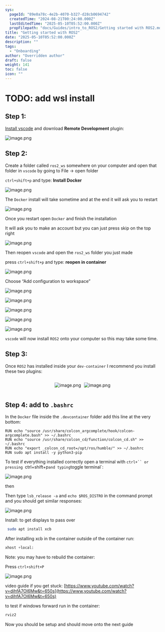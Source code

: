 ```yaml
---
sys:
  pageId: "89e0a78c-4e2b-4070-b327-d28cb0694742"
  createdTime: "2024-08-21T00:24:00.000Z"
  lastEditedTime: "2025-05-10T05:52:00.000Z"
  propFilepath: "docs/Guides/intro_to_ROS2/Getting started with ROS2.md"
title: "Getting started with ROS2"
date: "2025-05-10T05:52:00.000Z"
description: ""
tags:
  - "Onboarding"
author: "Overridden author"
draft: false
weight: 141
toc: false
icon: ""
---
```


# TODO: add wsl install

## Step 1:

[Install vscode](https://code.visualstudio.com/download) and download **Remote Development** plugin:

![image.png](https://prod-files-secure.s3.us-west-2.amazonaws.com/d518164a-d88e-44d1-a4ee-3adb3bd8bce0/efb52993-1881-4a40-b95e-6f020334f022/image.png?X-Amz-Algorithm=AWS4-HMAC-SHA256&X-Amz-Content-Sha256=UNSIGNED-PAYLOAD&X-Amz-Credential=ASIAZI2LB466S7CB55A3%2F20250601%2Fus-west-2%2Fs3%2Faws4_request&X-Amz-Date=20250601T070821Z&X-Amz-Expires=3600&X-Amz-Security-Token=IQoJb3JpZ2luX2VjEAUaCXVzLXdlc3QtMiJIMEYCIQDIKjUvCZXcskk3JFDATzhzWMJp5l%2FAwiMwB%2FLDlE2sAQIhAOI3rhlT%2FONNfA%2Fv7yxeiuJizLnlzS1J4JSGVD4lzZqBKogECM7%2F%2F%2F%2F%2F%2F%2F%2F%2F%2FwEQABoMNjM3NDIzMTgzODA1IgxcHL7AXJMt4jy1uNYq3APj8gF0sfEhpdViM9BaRja5lcciJEWpwXJO0DAx3sWfW9xWQtgtoh1Im4%2FETRrgrWG3euuTRBONzgyRfMygRuH8PN9yQKkZy8%2BbloHepYbGTnlNca2ll9Ccc6xmJdGXZKjxdnAMeb%2FPEfDTRuhaSrIKsffu1hTuscRW7V5qNZV1mtIhOhjg7cyBeRHrKO54n2GSTEJmHDc1Wwu6WEwWVpuqCzRoCMGPdRLGTW6EmGKTVVY7znjOClWCkYF%2BFmm8jpg%2B4RSHjdrQjK4DIEbbAKVgZGAhOwhyo1BAH9XvcHyIZ2sk6AO52%2FtRfTKHuFoQULKItoBdOrgXLy%2FYMul%2BAvrPAjH%2F7wCDXGgU2iNdum%2Bry31WXohX2EKx6FF3SNZYfhCiqWLQFS3euMem8c8UChyH8r1c64dNSjFoNBr4PyRRRryMnmH0J1eMaHQdI%2Fw5cECaAZcmNiEp9P7FKPitY9wFFLSJvTxCe2EBAo4bHBfH5jdcCz5xwivQYWmN%2FxksiEEzR3n3AnLbiW9vEhREo13F3iFumuDqAkcANc%2FJmhMA%2BaRIqatCTv589Ol85TRcPjpN9WTzD%2BPWAsCitNoWi%2FvqpJnBVreJlRoM%2Fv%2B99RXkMsUV9zL788ZSOKwBYDCxwu%2FBBjqkAd9%2B6RUBx8Qp1JfAk0N2KyxqJDf0zpBOPAmoHDTP9svHlOwpA3kbcMUGiEhWJxTA%2FpJKuUt7B8T8ehiaEio670GvxqVh0b%2BkcBtBtpwev03eLYRhTlVAY3u667s9J%2BGZelDobBqWh9Y7LcAoz3pKw%2BR1kgM55CSiD%2BAVh%2FBL%2BQkfC5JoN2VNxW7HK2rCWgg6Y1A1jFJ%2BF2A1YkXmNSulq4B86Ajk&X-Amz-Signature=29b9d810a5915ff161fb20d7d89863de981bc61d044572c90b07ebb1e20605c6&X-Amz-SignedHeaders=host&x-id=GetObject)

## Step 2:

Create a folder called `ros2_ws` somewhere on your computer and open that folder in `vscode` by going to File → open folder 

`ctrl+shift+p` and type: **Install Docker**

![image.png](https://prod-files-secure.s3.us-west-2.amazonaws.com/d518164a-d88e-44d1-a4ee-3adb3bd8bce0/2269dc0e-1cd5-47ff-bceb-c04ad9b2eab0/image.png?X-Amz-Algorithm=AWS4-HMAC-SHA256&X-Amz-Content-Sha256=UNSIGNED-PAYLOAD&X-Amz-Credential=ASIAZI2LB466S7CB55A3%2F20250601%2Fus-west-2%2Fs3%2Faws4_request&X-Amz-Date=20250601T070821Z&X-Amz-Expires=3600&X-Amz-Security-Token=IQoJb3JpZ2luX2VjEAUaCXVzLXdlc3QtMiJIMEYCIQDIKjUvCZXcskk3JFDATzhzWMJp5l%2FAwiMwB%2FLDlE2sAQIhAOI3rhlT%2FONNfA%2Fv7yxeiuJizLnlzS1J4JSGVD4lzZqBKogECM7%2F%2F%2F%2F%2F%2F%2F%2F%2F%2FwEQABoMNjM3NDIzMTgzODA1IgxcHL7AXJMt4jy1uNYq3APj8gF0sfEhpdViM9BaRja5lcciJEWpwXJO0DAx3sWfW9xWQtgtoh1Im4%2FETRrgrWG3euuTRBONzgyRfMygRuH8PN9yQKkZy8%2BbloHepYbGTnlNca2ll9Ccc6xmJdGXZKjxdnAMeb%2FPEfDTRuhaSrIKsffu1hTuscRW7V5qNZV1mtIhOhjg7cyBeRHrKO54n2GSTEJmHDc1Wwu6WEwWVpuqCzRoCMGPdRLGTW6EmGKTVVY7znjOClWCkYF%2BFmm8jpg%2B4RSHjdrQjK4DIEbbAKVgZGAhOwhyo1BAH9XvcHyIZ2sk6AO52%2FtRfTKHuFoQULKItoBdOrgXLy%2FYMul%2BAvrPAjH%2F7wCDXGgU2iNdum%2Bry31WXohX2EKx6FF3SNZYfhCiqWLQFS3euMem8c8UChyH8r1c64dNSjFoNBr4PyRRRryMnmH0J1eMaHQdI%2Fw5cECaAZcmNiEp9P7FKPitY9wFFLSJvTxCe2EBAo4bHBfH5jdcCz5xwivQYWmN%2FxksiEEzR3n3AnLbiW9vEhREo13F3iFumuDqAkcANc%2FJmhMA%2BaRIqatCTv589Ol85TRcPjpN9WTzD%2BPWAsCitNoWi%2FvqpJnBVreJlRoM%2Fv%2B99RXkMsUV9zL788ZSOKwBYDCxwu%2FBBjqkAd9%2B6RUBx8Qp1JfAk0N2KyxqJDf0zpBOPAmoHDTP9svHlOwpA3kbcMUGiEhWJxTA%2FpJKuUt7B8T8ehiaEio670GvxqVh0b%2BkcBtBtpwev03eLYRhTlVAY3u667s9J%2BGZelDobBqWh9Y7LcAoz3pKw%2BR1kgM55CSiD%2BAVh%2FBL%2BQkfC5JoN2VNxW7HK2rCWgg6Y1A1jFJ%2BF2A1YkXmNSulq4B86Ajk&X-Amz-Signature=677a74c08be4bda88268bd2e8a826925ac132e33de5294313772b25d4fab45c5&X-Amz-SignedHeaders=host&x-id=GetObject)

The `Docker` install will take sometime and at the end it will ask you to restart

![image.png](https://prod-files-secure.s3.us-west-2.amazonaws.com/d518164a-d88e-44d1-a4ee-3adb3bd8bce0/ed233f78-be33-4b1f-b89c-9c346c0e961e/image.png?X-Amz-Algorithm=AWS4-HMAC-SHA256&X-Amz-Content-Sha256=UNSIGNED-PAYLOAD&X-Amz-Credential=ASIAZI2LB466S7CB55A3%2F20250601%2Fus-west-2%2Fs3%2Faws4_request&X-Amz-Date=20250601T070821Z&X-Amz-Expires=3600&X-Amz-Security-Token=IQoJb3JpZ2luX2VjEAUaCXVzLXdlc3QtMiJIMEYCIQDIKjUvCZXcskk3JFDATzhzWMJp5l%2FAwiMwB%2FLDlE2sAQIhAOI3rhlT%2FONNfA%2Fv7yxeiuJizLnlzS1J4JSGVD4lzZqBKogECM7%2F%2F%2F%2F%2F%2F%2F%2F%2F%2FwEQABoMNjM3NDIzMTgzODA1IgxcHL7AXJMt4jy1uNYq3APj8gF0sfEhpdViM9BaRja5lcciJEWpwXJO0DAx3sWfW9xWQtgtoh1Im4%2FETRrgrWG3euuTRBONzgyRfMygRuH8PN9yQKkZy8%2BbloHepYbGTnlNca2ll9Ccc6xmJdGXZKjxdnAMeb%2FPEfDTRuhaSrIKsffu1hTuscRW7V5qNZV1mtIhOhjg7cyBeRHrKO54n2GSTEJmHDc1Wwu6WEwWVpuqCzRoCMGPdRLGTW6EmGKTVVY7znjOClWCkYF%2BFmm8jpg%2B4RSHjdrQjK4DIEbbAKVgZGAhOwhyo1BAH9XvcHyIZ2sk6AO52%2FtRfTKHuFoQULKItoBdOrgXLy%2FYMul%2BAvrPAjH%2F7wCDXGgU2iNdum%2Bry31WXohX2EKx6FF3SNZYfhCiqWLQFS3euMem8c8UChyH8r1c64dNSjFoNBr4PyRRRryMnmH0J1eMaHQdI%2Fw5cECaAZcmNiEp9P7FKPitY9wFFLSJvTxCe2EBAo4bHBfH5jdcCz5xwivQYWmN%2FxksiEEzR3n3AnLbiW9vEhREo13F3iFumuDqAkcANc%2FJmhMA%2BaRIqatCTv589Ol85TRcPjpN9WTzD%2BPWAsCitNoWi%2FvqpJnBVreJlRoM%2Fv%2B99RXkMsUV9zL788ZSOKwBYDCxwu%2FBBjqkAd9%2B6RUBx8Qp1JfAk0N2KyxqJDf0zpBOPAmoHDTP9svHlOwpA3kbcMUGiEhWJxTA%2FpJKuUt7B8T8ehiaEio670GvxqVh0b%2BkcBtBtpwev03eLYRhTlVAY3u667s9J%2BGZelDobBqWh9Y7LcAoz3pKw%2BR1kgM55CSiD%2BAVh%2FBL%2BQkfC5JoN2VNxW7HK2rCWgg6Y1A1jFJ%2BF2A1YkXmNSulq4B86Ajk&X-Amz-Signature=a282299d79e177e91528baa4927d7ed8a53ec10e7a15c7fd1968254e1a1e09b4&X-Amz-SignedHeaders=host&x-id=GetObject)

Once you restart open `Docker` and finish the installation

It will ask you to make an account but you can just press skip on the top right

![image.png](https://prod-files-secure.s3.us-west-2.amazonaws.com/d518164a-d88e-44d1-a4ee-3adb3bd8bce0/21010ad9-1659-4fd9-9f59-9932a09b2a3d/image.png?X-Amz-Algorithm=AWS4-HMAC-SHA256&X-Amz-Content-Sha256=UNSIGNED-PAYLOAD&X-Amz-Credential=ASIAZI2LB466S7CB55A3%2F20250601%2Fus-west-2%2Fs3%2Faws4_request&X-Amz-Date=20250601T070821Z&X-Amz-Expires=3600&X-Amz-Security-Token=IQoJb3JpZ2luX2VjEAUaCXVzLXdlc3QtMiJIMEYCIQDIKjUvCZXcskk3JFDATzhzWMJp5l%2FAwiMwB%2FLDlE2sAQIhAOI3rhlT%2FONNfA%2Fv7yxeiuJizLnlzS1J4JSGVD4lzZqBKogECM7%2F%2F%2F%2F%2F%2F%2F%2F%2F%2FwEQABoMNjM3NDIzMTgzODA1IgxcHL7AXJMt4jy1uNYq3APj8gF0sfEhpdViM9BaRja5lcciJEWpwXJO0DAx3sWfW9xWQtgtoh1Im4%2FETRrgrWG3euuTRBONzgyRfMygRuH8PN9yQKkZy8%2BbloHepYbGTnlNca2ll9Ccc6xmJdGXZKjxdnAMeb%2FPEfDTRuhaSrIKsffu1hTuscRW7V5qNZV1mtIhOhjg7cyBeRHrKO54n2GSTEJmHDc1Wwu6WEwWVpuqCzRoCMGPdRLGTW6EmGKTVVY7znjOClWCkYF%2BFmm8jpg%2B4RSHjdrQjK4DIEbbAKVgZGAhOwhyo1BAH9XvcHyIZ2sk6AO52%2FtRfTKHuFoQULKItoBdOrgXLy%2FYMul%2BAvrPAjH%2F7wCDXGgU2iNdum%2Bry31WXohX2EKx6FF3SNZYfhCiqWLQFS3euMem8c8UChyH8r1c64dNSjFoNBr4PyRRRryMnmH0J1eMaHQdI%2Fw5cECaAZcmNiEp9P7FKPitY9wFFLSJvTxCe2EBAo4bHBfH5jdcCz5xwivQYWmN%2FxksiEEzR3n3AnLbiW9vEhREo13F3iFumuDqAkcANc%2FJmhMA%2BaRIqatCTv589Ol85TRcPjpN9WTzD%2BPWAsCitNoWi%2FvqpJnBVreJlRoM%2Fv%2B99RXkMsUV9zL788ZSOKwBYDCxwu%2FBBjqkAd9%2B6RUBx8Qp1JfAk0N2KyxqJDf0zpBOPAmoHDTP9svHlOwpA3kbcMUGiEhWJxTA%2FpJKuUt7B8T8ehiaEio670GvxqVh0b%2BkcBtBtpwev03eLYRhTlVAY3u667s9J%2BGZelDobBqWh9Y7LcAoz3pKw%2BR1kgM55CSiD%2BAVh%2FBL%2BQkfC5JoN2VNxW7HK2rCWgg6Y1A1jFJ%2BF2A1YkXmNSulq4B86Ajk&X-Amz-Signature=b3b1c94bfcca5891dce85fdb7aa4afb3fa7765819ce390e85563e53e179d2a2d&X-Amz-SignedHeaders=host&x-id=GetObject)

Then reopen `vscode` and open the `ros2_ws` folder you just made

press `ctrl+shift+p` and type: **reopen in container**

![image.png](https://prod-files-secure.s3.us-west-2.amazonaws.com/d518164a-d88e-44d1-a4ee-3adb3bd8bce0/4e93b8c2-41ad-488c-8095-c74205196118/image.png?X-Amz-Algorithm=AWS4-HMAC-SHA256&X-Amz-Content-Sha256=UNSIGNED-PAYLOAD&X-Amz-Credential=ASIAZI2LB466S7CB55A3%2F20250601%2Fus-west-2%2Fs3%2Faws4_request&X-Amz-Date=20250601T070821Z&X-Amz-Expires=3600&X-Amz-Security-Token=IQoJb3JpZ2luX2VjEAUaCXVzLXdlc3QtMiJIMEYCIQDIKjUvCZXcskk3JFDATzhzWMJp5l%2FAwiMwB%2FLDlE2sAQIhAOI3rhlT%2FONNfA%2Fv7yxeiuJizLnlzS1J4JSGVD4lzZqBKogECM7%2F%2F%2F%2F%2F%2F%2F%2F%2F%2FwEQABoMNjM3NDIzMTgzODA1IgxcHL7AXJMt4jy1uNYq3APj8gF0sfEhpdViM9BaRja5lcciJEWpwXJO0DAx3sWfW9xWQtgtoh1Im4%2FETRrgrWG3euuTRBONzgyRfMygRuH8PN9yQKkZy8%2BbloHepYbGTnlNca2ll9Ccc6xmJdGXZKjxdnAMeb%2FPEfDTRuhaSrIKsffu1hTuscRW7V5qNZV1mtIhOhjg7cyBeRHrKO54n2GSTEJmHDc1Wwu6WEwWVpuqCzRoCMGPdRLGTW6EmGKTVVY7znjOClWCkYF%2BFmm8jpg%2B4RSHjdrQjK4DIEbbAKVgZGAhOwhyo1BAH9XvcHyIZ2sk6AO52%2FtRfTKHuFoQULKItoBdOrgXLy%2FYMul%2BAvrPAjH%2F7wCDXGgU2iNdum%2Bry31WXohX2EKx6FF3SNZYfhCiqWLQFS3euMem8c8UChyH8r1c64dNSjFoNBr4PyRRRryMnmH0J1eMaHQdI%2Fw5cECaAZcmNiEp9P7FKPitY9wFFLSJvTxCe2EBAo4bHBfH5jdcCz5xwivQYWmN%2FxksiEEzR3n3AnLbiW9vEhREo13F3iFumuDqAkcANc%2FJmhMA%2BaRIqatCTv589Ol85TRcPjpN9WTzD%2BPWAsCitNoWi%2FvqpJnBVreJlRoM%2Fv%2B99RXkMsUV9zL788ZSOKwBYDCxwu%2FBBjqkAd9%2B6RUBx8Qp1JfAk0N2KyxqJDf0zpBOPAmoHDTP9svHlOwpA3kbcMUGiEhWJxTA%2FpJKuUt7B8T8ehiaEio670GvxqVh0b%2BkcBtBtpwev03eLYRhTlVAY3u667s9J%2BGZelDobBqWh9Y7LcAoz3pKw%2BR1kgM55CSiD%2BAVh%2FBL%2BQkfC5JoN2VNxW7HK2rCWgg6Y1A1jFJ%2BF2A1YkXmNSulq4B86Ajk&X-Amz-Signature=a75baebfe254ac59b828e727015befb41899c8e40a5958b81a5d6348c1699276&X-Amz-SignedHeaders=host&x-id=GetObject)

Choose “Add configuration to workspace”

![image.png](https://prod-files-secure.s3.us-west-2.amazonaws.com/d518164a-d88e-44d1-a4ee-3adb3bd8bce0/9560b282-5060-4989-ba37-97e7b2c22476/image.png?X-Amz-Algorithm=AWS4-HMAC-SHA256&X-Amz-Content-Sha256=UNSIGNED-PAYLOAD&X-Amz-Credential=ASIAZI2LB466S7CB55A3%2F20250601%2Fus-west-2%2Fs3%2Faws4_request&X-Amz-Date=20250601T070821Z&X-Amz-Expires=3600&X-Amz-Security-Token=IQoJb3JpZ2luX2VjEAUaCXVzLXdlc3QtMiJIMEYCIQDIKjUvCZXcskk3JFDATzhzWMJp5l%2FAwiMwB%2FLDlE2sAQIhAOI3rhlT%2FONNfA%2Fv7yxeiuJizLnlzS1J4JSGVD4lzZqBKogECM7%2F%2F%2F%2F%2F%2F%2F%2F%2F%2FwEQABoMNjM3NDIzMTgzODA1IgxcHL7AXJMt4jy1uNYq3APj8gF0sfEhpdViM9BaRja5lcciJEWpwXJO0DAx3sWfW9xWQtgtoh1Im4%2FETRrgrWG3euuTRBONzgyRfMygRuH8PN9yQKkZy8%2BbloHepYbGTnlNca2ll9Ccc6xmJdGXZKjxdnAMeb%2FPEfDTRuhaSrIKsffu1hTuscRW7V5qNZV1mtIhOhjg7cyBeRHrKO54n2GSTEJmHDc1Wwu6WEwWVpuqCzRoCMGPdRLGTW6EmGKTVVY7znjOClWCkYF%2BFmm8jpg%2B4RSHjdrQjK4DIEbbAKVgZGAhOwhyo1BAH9XvcHyIZ2sk6AO52%2FtRfTKHuFoQULKItoBdOrgXLy%2FYMul%2BAvrPAjH%2F7wCDXGgU2iNdum%2Bry31WXohX2EKx6FF3SNZYfhCiqWLQFS3euMem8c8UChyH8r1c64dNSjFoNBr4PyRRRryMnmH0J1eMaHQdI%2Fw5cECaAZcmNiEp9P7FKPitY9wFFLSJvTxCe2EBAo4bHBfH5jdcCz5xwivQYWmN%2FxksiEEzR3n3AnLbiW9vEhREo13F3iFumuDqAkcANc%2FJmhMA%2BaRIqatCTv589Ol85TRcPjpN9WTzD%2BPWAsCitNoWi%2FvqpJnBVreJlRoM%2Fv%2B99RXkMsUV9zL788ZSOKwBYDCxwu%2FBBjqkAd9%2B6RUBx8Qp1JfAk0N2KyxqJDf0zpBOPAmoHDTP9svHlOwpA3kbcMUGiEhWJxTA%2FpJKuUt7B8T8ehiaEio670GvxqVh0b%2BkcBtBtpwev03eLYRhTlVAY3u667s9J%2BGZelDobBqWh9Y7LcAoz3pKw%2BR1kgM55CSiD%2BAVh%2FBL%2BQkfC5JoN2VNxW7HK2rCWgg6Y1A1jFJ%2BF2A1YkXmNSulq4B86Ajk&X-Amz-Signature=d510ab3e456ae16c7220fdf2cfe5aefd3eb72ddf70a30e0969e9fdd6b07b42d8&X-Amz-SignedHeaders=host&x-id=GetObject)

![image.png](https://prod-files-secure.s3.us-west-2.amazonaws.com/d518164a-d88e-44d1-a4ee-3adb3bd8bce0/2ee63f81-886b-48e8-a553-dc6e5eac99e4/image.png?X-Amz-Algorithm=AWS4-HMAC-SHA256&X-Amz-Content-Sha256=UNSIGNED-PAYLOAD&X-Amz-Credential=ASIAZI2LB466S7CB55A3%2F20250601%2Fus-west-2%2Fs3%2Faws4_request&X-Amz-Date=20250601T070821Z&X-Amz-Expires=3600&X-Amz-Security-Token=IQoJb3JpZ2luX2VjEAUaCXVzLXdlc3QtMiJIMEYCIQDIKjUvCZXcskk3JFDATzhzWMJp5l%2FAwiMwB%2FLDlE2sAQIhAOI3rhlT%2FONNfA%2Fv7yxeiuJizLnlzS1J4JSGVD4lzZqBKogECM7%2F%2F%2F%2F%2F%2F%2F%2F%2F%2FwEQABoMNjM3NDIzMTgzODA1IgxcHL7AXJMt4jy1uNYq3APj8gF0sfEhpdViM9BaRja5lcciJEWpwXJO0DAx3sWfW9xWQtgtoh1Im4%2FETRrgrWG3euuTRBONzgyRfMygRuH8PN9yQKkZy8%2BbloHepYbGTnlNca2ll9Ccc6xmJdGXZKjxdnAMeb%2FPEfDTRuhaSrIKsffu1hTuscRW7V5qNZV1mtIhOhjg7cyBeRHrKO54n2GSTEJmHDc1Wwu6WEwWVpuqCzRoCMGPdRLGTW6EmGKTVVY7znjOClWCkYF%2BFmm8jpg%2B4RSHjdrQjK4DIEbbAKVgZGAhOwhyo1BAH9XvcHyIZ2sk6AO52%2FtRfTKHuFoQULKItoBdOrgXLy%2FYMul%2BAvrPAjH%2F7wCDXGgU2iNdum%2Bry31WXohX2EKx6FF3SNZYfhCiqWLQFS3euMem8c8UChyH8r1c64dNSjFoNBr4PyRRRryMnmH0J1eMaHQdI%2Fw5cECaAZcmNiEp9P7FKPitY9wFFLSJvTxCe2EBAo4bHBfH5jdcCz5xwivQYWmN%2FxksiEEzR3n3AnLbiW9vEhREo13F3iFumuDqAkcANc%2FJmhMA%2BaRIqatCTv589Ol85TRcPjpN9WTzD%2BPWAsCitNoWi%2FvqpJnBVreJlRoM%2Fv%2B99RXkMsUV9zL788ZSOKwBYDCxwu%2FBBjqkAd9%2B6RUBx8Qp1JfAk0N2KyxqJDf0zpBOPAmoHDTP9svHlOwpA3kbcMUGiEhWJxTA%2FpJKuUt7B8T8ehiaEio670GvxqVh0b%2BkcBtBtpwev03eLYRhTlVAY3u667s9J%2BGZelDobBqWh9Y7LcAoz3pKw%2BR1kgM55CSiD%2BAVh%2FBL%2BQkfC5JoN2VNxW7HK2rCWgg6Y1A1jFJ%2BF2A1YkXmNSulq4B86Ajk&X-Amz-Signature=4c6f11ce8a67fb8bcc3464f3ea7e14c9b2018f6fcc8c27c0a77d7e9b396f45a8&X-Amz-SignedHeaders=host&x-id=GetObject)

![image.png](https://prod-files-secure.s3.us-west-2.amazonaws.com/d518164a-d88e-44d1-a4ee-3adb3bd8bce0/ae1580b2-b048-407e-aed9-b584224a7a04/image.png?X-Amz-Algorithm=AWS4-HMAC-SHA256&X-Amz-Content-Sha256=UNSIGNED-PAYLOAD&X-Amz-Credential=ASIAZI2LB466S7CB55A3%2F20250601%2Fus-west-2%2Fs3%2Faws4_request&X-Amz-Date=20250601T070821Z&X-Amz-Expires=3600&X-Amz-Security-Token=IQoJb3JpZ2luX2VjEAUaCXVzLXdlc3QtMiJIMEYCIQDIKjUvCZXcskk3JFDATzhzWMJp5l%2FAwiMwB%2FLDlE2sAQIhAOI3rhlT%2FONNfA%2Fv7yxeiuJizLnlzS1J4JSGVD4lzZqBKogECM7%2F%2F%2F%2F%2F%2F%2F%2F%2F%2FwEQABoMNjM3NDIzMTgzODA1IgxcHL7AXJMt4jy1uNYq3APj8gF0sfEhpdViM9BaRja5lcciJEWpwXJO0DAx3sWfW9xWQtgtoh1Im4%2FETRrgrWG3euuTRBONzgyRfMygRuH8PN9yQKkZy8%2BbloHepYbGTnlNca2ll9Ccc6xmJdGXZKjxdnAMeb%2FPEfDTRuhaSrIKsffu1hTuscRW7V5qNZV1mtIhOhjg7cyBeRHrKO54n2GSTEJmHDc1Wwu6WEwWVpuqCzRoCMGPdRLGTW6EmGKTVVY7znjOClWCkYF%2BFmm8jpg%2B4RSHjdrQjK4DIEbbAKVgZGAhOwhyo1BAH9XvcHyIZ2sk6AO52%2FtRfTKHuFoQULKItoBdOrgXLy%2FYMul%2BAvrPAjH%2F7wCDXGgU2iNdum%2Bry31WXohX2EKx6FF3SNZYfhCiqWLQFS3euMem8c8UChyH8r1c64dNSjFoNBr4PyRRRryMnmH0J1eMaHQdI%2Fw5cECaAZcmNiEp9P7FKPitY9wFFLSJvTxCe2EBAo4bHBfH5jdcCz5xwivQYWmN%2FxksiEEzR3n3AnLbiW9vEhREo13F3iFumuDqAkcANc%2FJmhMA%2BaRIqatCTv589Ol85TRcPjpN9WTzD%2BPWAsCitNoWi%2FvqpJnBVreJlRoM%2Fv%2B99RXkMsUV9zL788ZSOKwBYDCxwu%2FBBjqkAd9%2B6RUBx8Qp1JfAk0N2KyxqJDf0zpBOPAmoHDTP9svHlOwpA3kbcMUGiEhWJxTA%2FpJKuUt7B8T8ehiaEio670GvxqVh0b%2BkcBtBtpwev03eLYRhTlVAY3u667s9J%2BGZelDobBqWh9Y7LcAoz3pKw%2BR1kgM55CSiD%2BAVh%2FBL%2BQkfC5JoN2VNxW7HK2rCWgg6Y1A1jFJ%2BF2A1YkXmNSulq4B86Ajk&X-Amz-Signature=42f25544032f42fe0b5ca71b9553e6193bc6ef494763a9556b0495087f482c1f&X-Amz-SignedHeaders=host&x-id=GetObject)

![image.png](https://prod-files-secure.s3.us-west-2.amazonaws.com/d518164a-d88e-44d1-a4ee-3adb3bd8bce0/53255b28-f75e-430f-b9e3-c0ac8577e42b/image.png?X-Amz-Algorithm=AWS4-HMAC-SHA256&X-Amz-Content-Sha256=UNSIGNED-PAYLOAD&X-Amz-Credential=ASIAZI2LB466S7CB55A3%2F20250601%2Fus-west-2%2Fs3%2Faws4_request&X-Amz-Date=20250601T070821Z&X-Amz-Expires=3600&X-Amz-Security-Token=IQoJb3JpZ2luX2VjEAUaCXVzLXdlc3QtMiJIMEYCIQDIKjUvCZXcskk3JFDATzhzWMJp5l%2FAwiMwB%2FLDlE2sAQIhAOI3rhlT%2FONNfA%2Fv7yxeiuJizLnlzS1J4JSGVD4lzZqBKogECM7%2F%2F%2F%2F%2F%2F%2F%2F%2F%2FwEQABoMNjM3NDIzMTgzODA1IgxcHL7AXJMt4jy1uNYq3APj8gF0sfEhpdViM9BaRja5lcciJEWpwXJO0DAx3sWfW9xWQtgtoh1Im4%2FETRrgrWG3euuTRBONzgyRfMygRuH8PN9yQKkZy8%2BbloHepYbGTnlNca2ll9Ccc6xmJdGXZKjxdnAMeb%2FPEfDTRuhaSrIKsffu1hTuscRW7V5qNZV1mtIhOhjg7cyBeRHrKO54n2GSTEJmHDc1Wwu6WEwWVpuqCzRoCMGPdRLGTW6EmGKTVVY7znjOClWCkYF%2BFmm8jpg%2B4RSHjdrQjK4DIEbbAKVgZGAhOwhyo1BAH9XvcHyIZ2sk6AO52%2FtRfTKHuFoQULKItoBdOrgXLy%2FYMul%2BAvrPAjH%2F7wCDXGgU2iNdum%2Bry31WXohX2EKx6FF3SNZYfhCiqWLQFS3euMem8c8UChyH8r1c64dNSjFoNBr4PyRRRryMnmH0J1eMaHQdI%2Fw5cECaAZcmNiEp9P7FKPitY9wFFLSJvTxCe2EBAo4bHBfH5jdcCz5xwivQYWmN%2FxksiEEzR3n3AnLbiW9vEhREo13F3iFumuDqAkcANc%2FJmhMA%2BaRIqatCTv589Ol85TRcPjpN9WTzD%2BPWAsCitNoWi%2FvqpJnBVreJlRoM%2Fv%2B99RXkMsUV9zL788ZSOKwBYDCxwu%2FBBjqkAd9%2B6RUBx8Qp1JfAk0N2KyxqJDf0zpBOPAmoHDTP9svHlOwpA3kbcMUGiEhWJxTA%2FpJKuUt7B8T8ehiaEio670GvxqVh0b%2BkcBtBtpwev03eLYRhTlVAY3u667s9J%2BGZelDobBqWh9Y7LcAoz3pKw%2BR1kgM55CSiD%2BAVh%2FBL%2BQkfC5JoN2VNxW7HK2rCWgg6Y1A1jFJ%2BF2A1YkXmNSulq4B86Ajk&X-Amz-Signature=5047cd4bdaa4eff235270790acb04da44190ed9372692873d69132915e015ae4&X-Amz-SignedHeaders=host&x-id=GetObject)

![image.png](https://prod-files-secure.s3.us-west-2.amazonaws.com/d518164a-d88e-44d1-a4ee-3adb3bd8bce0/7c562767-5af9-4ffb-97d1-327bcdf4ee00/image.png?X-Amz-Algorithm=AWS4-HMAC-SHA256&X-Amz-Content-Sha256=UNSIGNED-PAYLOAD&X-Amz-Credential=ASIAZI2LB466S7CB55A3%2F20250601%2Fus-west-2%2Fs3%2Faws4_request&X-Amz-Date=20250601T070821Z&X-Amz-Expires=3600&X-Amz-Security-Token=IQoJb3JpZ2luX2VjEAUaCXVzLXdlc3QtMiJIMEYCIQDIKjUvCZXcskk3JFDATzhzWMJp5l%2FAwiMwB%2FLDlE2sAQIhAOI3rhlT%2FONNfA%2Fv7yxeiuJizLnlzS1J4JSGVD4lzZqBKogECM7%2F%2F%2F%2F%2F%2F%2F%2F%2F%2FwEQABoMNjM3NDIzMTgzODA1IgxcHL7AXJMt4jy1uNYq3APj8gF0sfEhpdViM9BaRja5lcciJEWpwXJO0DAx3sWfW9xWQtgtoh1Im4%2FETRrgrWG3euuTRBONzgyRfMygRuH8PN9yQKkZy8%2BbloHepYbGTnlNca2ll9Ccc6xmJdGXZKjxdnAMeb%2FPEfDTRuhaSrIKsffu1hTuscRW7V5qNZV1mtIhOhjg7cyBeRHrKO54n2GSTEJmHDc1Wwu6WEwWVpuqCzRoCMGPdRLGTW6EmGKTVVY7znjOClWCkYF%2BFmm8jpg%2B4RSHjdrQjK4DIEbbAKVgZGAhOwhyo1BAH9XvcHyIZ2sk6AO52%2FtRfTKHuFoQULKItoBdOrgXLy%2FYMul%2BAvrPAjH%2F7wCDXGgU2iNdum%2Bry31WXohX2EKx6FF3SNZYfhCiqWLQFS3euMem8c8UChyH8r1c64dNSjFoNBr4PyRRRryMnmH0J1eMaHQdI%2Fw5cECaAZcmNiEp9P7FKPitY9wFFLSJvTxCe2EBAo4bHBfH5jdcCz5xwivQYWmN%2FxksiEEzR3n3AnLbiW9vEhREo13F3iFumuDqAkcANc%2FJmhMA%2BaRIqatCTv589Ol85TRcPjpN9WTzD%2BPWAsCitNoWi%2FvqpJnBVreJlRoM%2Fv%2B99RXkMsUV9zL788ZSOKwBYDCxwu%2FBBjqkAd9%2B6RUBx8Qp1JfAk0N2KyxqJDf0zpBOPAmoHDTP9svHlOwpA3kbcMUGiEhWJxTA%2FpJKuUt7B8T8ehiaEio670GvxqVh0b%2BkcBtBtpwev03eLYRhTlVAY3u667s9J%2BGZelDobBqWh9Y7LcAoz3pKw%2BR1kgM55CSiD%2BAVh%2FBL%2BQkfC5JoN2VNxW7HK2rCWgg6Y1A1jFJ%2BF2A1YkXmNSulq4B86Ajk&X-Amz-Signature=be2be8fb8390ff5c0e1ac594172900dc39afe6c7f403a836f1ca21e01625a076&X-Amz-SignedHeaders=host&x-id=GetObject)

`vscode` will now install `ROS2` onto your computer so this may take some time.

## Step 3:

Once `ROS2` has installed inside your `dev-container` I recommend you install these two plugins:

<div style="display: flex;flex-direction: row; column-gap:10px; max-width: 630px;justify-content: center;">
<div>

![image.png](https://prod-files-secure.s3.us-west-2.amazonaws.com/d518164a-d88e-44d1-a4ee-3adb3bd8bce0/3fc3d550-5a54-4ba1-ba6b-faa01cdb7369/image.png?X-Amz-Algorithm=AWS4-HMAC-SHA256&X-Amz-Content-Sha256=UNSIGNED-PAYLOAD&X-Amz-Credential=ASIAZI2LB466WC27XDPL%2F20250601%2Fus-west-2%2Fs3%2Faws4_request&X-Amz-Date=20250601T070822Z&X-Amz-Expires=3600&X-Amz-Security-Token=IQoJb3JpZ2luX2VjEAYaCXVzLXdlc3QtMiJHMEUCIAbiLe%2FJ7tMKzIGeGRsJPhULNOCDL%2F2FnIOsZnFlQcvQAiEA9Fk1jOxw4oVbWDyDtiIOGSYv25ylX6jc3%2FOhe5wKOdIqiAQIz%2F%2F%2F%2F%2F%2F%2F%2F%2F%2F%2FARAAGgw2Mzc0MjMxODM4MDUiDMn0DONDGXEmeYN48yrcAw91Z%2BpKowsySM4UlJ1MAd3XNbxY%2FDqxsKhzdjQCWGJBT1mifn5pOCl39n0TuVhpG8ynhOq2DWg6UA7pBSdcsyz8TlgRD3hrtLtmOqELQY014pZGVYOgDHs2YN8UbOofZH1lAFMQA3c53hAPZ%2FC2sGKu6xWqMuiVeSDlpp2bvuXBbcOTx9ZphjU0PJWT5fhEBqEJqgOXmApS6YpQQdUYEZBNIPUFYmQFW0k5TslsaLNNLyaQHCA1H2gGq7JoLr8HH2HCQ6aYx7EZFPxWvNsnwGo7GR8DpQs53FXMk1wUnN1zK4H5jLvYMqHG4YVhREwUMSBkbaubY9Gc4LhTxqvw6LrRhuaElFyhVRKzyAf%2B4%2BDjOBDnnM5ThW8tXjNvyx%2FW21RSfTtrc6Ss4egLEUmjV9SzQ6ePG3FA39WOzrHAXrJCEwoFNaxSkn5TSoxQXLI0dwfWx0Tap0q%2B5GO4%2BRigpP0TTzpVFJFo8DyN0aCROuC8NrK0glH4M36MWCDtuh%2FicRmP8amg5ux3Tha5cB3APOvUX7P5hyKHYUn9DCySIx2JQMOPB%2BB7eSDNJeMM3HR3hHnSmi7uZB65SaJX0M3YKzYJysqiUpkQPiFW2Ah2TNquSNDZhZ8JiVf2DNM%2FMN7Z78EGOqUB9Mzp57%2F%2BFmrlISq8vey%2FeradDWNDTFjuxQPUWnKx%2FuIcBGj%2B9qQnm1ycxwn7WXhoPe2WBRVTem760eTC3N0SYo%2FqFPmcuHUCLCsmVtiBr8FCLa5en1Xy7ph4Pk%2F%2B6Xehb23EACJy%2FX1M0G%2FDLNI0Y%2Bjwa%2BN4HMZp8Ub9wZhZXoG8qMFSs2mkVRPgTKj1n3oDtAdWVlMeVlHiCxFG0W3EU9wcw%2BMR&X-Amz-Signature=bf823e96b05c628e163f5951d1bf9b61821b19ea41bbe8236d504303ad1a45d7&X-Amz-SignedHeaders=host&x-id=GetObject)

</div>
<div>

![image.png](https://prod-files-secure.s3.us-west-2.amazonaws.com/d518164a-d88e-44d1-a4ee-3adb3bd8bce0/d994cc66-13c2-4093-a5a3-f84cf4601a82/image.png?X-Amz-Algorithm=AWS4-HMAC-SHA256&X-Amz-Content-Sha256=UNSIGNED-PAYLOAD&X-Amz-Credential=ASIAZI2LB466TXL63L4D%2F20250601%2Fus-west-2%2Fs3%2Faws4_request&X-Amz-Date=20250601T070822Z&X-Amz-Expires=3600&X-Amz-Security-Token=IQoJb3JpZ2luX2VjEAQaCXVzLXdlc3QtMiJGMEQCIHM%2BplUK1orE91qechzhyiG5ShDVeUiM%2B%2FWxvgAo8Jc7AiAZ5TczvQDWwFBAjx%2BfMHssRiidFXXYokKJfyYRVnQHCSqIBAjN%2F%2F%2F%2F%2F%2F%2F%2F%2F%2F8BEAAaDDYzNzQyMzE4MzgwNSIMbEW5U%2F0cEo%2BJX%2BBDKtwDeBaNK2QdMo9naF1qIIEm%2FBEiO15Jt6ODFyP2eeevpYCKEg1PCEbm54ov1Rr0oYY%2BXyisVzwMiEvsxiADUYODE8DBZs7Zk3llwQihF7ecLZ8H2XCYSjGQeWoSsPMXOiti8%2Bp2Zbp%2FeQtsv348MjRYO9NBsV3x9mPsVwtezyfr8WkMkGw9ET1beIqfzHlQ%2FRTVNHyNXu75wtW27mWvZJuqRs4LduJTqYcUMKCjmkD7ACeV69u3gm2GVmKOhIsSgKpqLxz2dJMKMK5TfXSxu8RZ83QcImhm%2BQkgsOhL%2Fu3K0Ua0Ei7%2FG1XLA2Vb9Est3%2BvGEgtnNfazcd4HBhVbuEFYmDln8AL6FAgwBoa7ZjnBFPEzffoYStOMiwLTB6gZ10A%2FFFiQaMLLfFuOymAOLBunOtKoHt%2Bk6TglxqI6yNMR95%2F%2BMm8cyRBI3royY77czWV6%2Fn%2Bfvhm9KJfdqilk%2BL6f8nxyUjm4PGgnmIQ9mm4HNLNb%2Fs6Ixwe8%2B6hd8%2FuydT9V%2Bw66FBMge7OWRcP21lk0x%2FDxoSoM%2BxEqVEvk1CoP%2FX504lFT0px7cMjkjAtl4qahhYh8oi0uXXUBVBMCJ7OAmYhnTy8KpkRnDncxagB%2F%2FTcdIUQwBl9DR2DnOEAwmZ%2FvwQY6pgHKOl45ebSsr3truGb72LW96iDNrat%2BQsSGigkpZCkvlqVzDmw0i5dtgSqJmD8msEFs3UiqQHx32eNUJoXMRgDVDgJfTzz%2BDKVdr0dFAEKGWxrhELoaumOHKt3zYGLkLKKFRJ5r6oJeSxM8dgERbE6aAYal1v2HTR0VFx%2BFgcjmPxGsPNQQMt825Uka%2BHnnVsuBQ6Da4%2FrQkSXjDZBXvxKNHq1sF%2BLx&X-Amz-Signature=6b330c9876697d20c4df8a3797e1582dda136507c1b05165fd5ba16b677a1f45&X-Amz-SignedHeaders=host&x-id=GetObject)

</div>
</div>

## Step 4: add to `.bashrc`

In the `Docker` file inside the `.devcontainer` folder add this line at the very bottom: 

```docker
RUN echo "source /usr/share/colcon_argcomplete/hook/colcon-argcomplete.bash" >> ~/.bashrc
RUN echo "source /usr/share/colcon_cd/function/colcon_cd.sh" >> ~/.bashrc
RUN echo "export _colcon_cd_root=/opt/ros/humble/" >> ~/.bashrc
RUN sudo apt install -y python3-pip 
```

To test if everything installed correctly open a terminal with `ctrl+`` or pressing `ctrl+shift+p` and typing `toggle terminal`:

![image.png](https://prod-files-secure.s3.us-west-2.amazonaws.com/d518164a-d88e-44d1-a4ee-3adb3bd8bce0/6a4943d8-b04e-4c02-9a58-775f3384d1a5/image.png?X-Amz-Algorithm=AWS4-HMAC-SHA256&X-Amz-Content-Sha256=UNSIGNED-PAYLOAD&X-Amz-Credential=ASIAZI2LB466S7CB55A3%2F20250601%2Fus-west-2%2Fs3%2Faws4_request&X-Amz-Date=20250601T070821Z&X-Amz-Expires=3600&X-Amz-Security-Token=IQoJb3JpZ2luX2VjEAUaCXVzLXdlc3QtMiJIMEYCIQDIKjUvCZXcskk3JFDATzhzWMJp5l%2FAwiMwB%2FLDlE2sAQIhAOI3rhlT%2FONNfA%2Fv7yxeiuJizLnlzS1J4JSGVD4lzZqBKogECM7%2F%2F%2F%2F%2F%2F%2F%2F%2F%2FwEQABoMNjM3NDIzMTgzODA1IgxcHL7AXJMt4jy1uNYq3APj8gF0sfEhpdViM9BaRja5lcciJEWpwXJO0DAx3sWfW9xWQtgtoh1Im4%2FETRrgrWG3euuTRBONzgyRfMygRuH8PN9yQKkZy8%2BbloHepYbGTnlNca2ll9Ccc6xmJdGXZKjxdnAMeb%2FPEfDTRuhaSrIKsffu1hTuscRW7V5qNZV1mtIhOhjg7cyBeRHrKO54n2GSTEJmHDc1Wwu6WEwWVpuqCzRoCMGPdRLGTW6EmGKTVVY7znjOClWCkYF%2BFmm8jpg%2B4RSHjdrQjK4DIEbbAKVgZGAhOwhyo1BAH9XvcHyIZ2sk6AO52%2FtRfTKHuFoQULKItoBdOrgXLy%2FYMul%2BAvrPAjH%2F7wCDXGgU2iNdum%2Bry31WXohX2EKx6FF3SNZYfhCiqWLQFS3euMem8c8UChyH8r1c64dNSjFoNBr4PyRRRryMnmH0J1eMaHQdI%2Fw5cECaAZcmNiEp9P7FKPitY9wFFLSJvTxCe2EBAo4bHBfH5jdcCz5xwivQYWmN%2FxksiEEzR3n3AnLbiW9vEhREo13F3iFumuDqAkcANc%2FJmhMA%2BaRIqatCTv589Ol85TRcPjpN9WTzD%2BPWAsCitNoWi%2FvqpJnBVreJlRoM%2Fv%2B99RXkMsUV9zL788ZSOKwBYDCxwu%2FBBjqkAd9%2B6RUBx8Qp1JfAk0N2KyxqJDf0zpBOPAmoHDTP9svHlOwpA3kbcMUGiEhWJxTA%2FpJKuUt7B8T8ehiaEio670GvxqVh0b%2BkcBtBtpwev03eLYRhTlVAY3u667s9J%2BGZelDobBqWh9Y7LcAoz3pKw%2BR1kgM55CSiD%2BAVh%2FBL%2BQkfC5JoN2VNxW7HK2rCWgg6Y1A1jFJ%2BF2A1YkXmNSulq4B86Ajk&X-Amz-Signature=61546bf48a619c7779dd75a077b153c121e9ff0e9b1a7946c079b0afb6b72f5f&X-Amz-SignedHeaders=host&x-id=GetObject)

then 

Then type `lsb_release -a` and `echo $ROS_DISTRO` in the command prompt and you should get similar responses:

![image.png](https://prod-files-secure.s3.us-west-2.amazonaws.com/d518164a-d88e-44d1-a4ee-3adb3bd8bce0/3e635dec-a805-4e85-8b9e-d000e5b71a4e/image.png?X-Amz-Algorithm=AWS4-HMAC-SHA256&X-Amz-Content-Sha256=UNSIGNED-PAYLOAD&X-Amz-Credential=ASIAZI2LB466S7CB55A3%2F20250601%2Fus-west-2%2Fs3%2Faws4_request&X-Amz-Date=20250601T070821Z&X-Amz-Expires=3600&X-Amz-Security-Token=IQoJb3JpZ2luX2VjEAUaCXVzLXdlc3QtMiJIMEYCIQDIKjUvCZXcskk3JFDATzhzWMJp5l%2FAwiMwB%2FLDlE2sAQIhAOI3rhlT%2FONNfA%2Fv7yxeiuJizLnlzS1J4JSGVD4lzZqBKogECM7%2F%2F%2F%2F%2F%2F%2F%2F%2F%2FwEQABoMNjM3NDIzMTgzODA1IgxcHL7AXJMt4jy1uNYq3APj8gF0sfEhpdViM9BaRja5lcciJEWpwXJO0DAx3sWfW9xWQtgtoh1Im4%2FETRrgrWG3euuTRBONzgyRfMygRuH8PN9yQKkZy8%2BbloHepYbGTnlNca2ll9Ccc6xmJdGXZKjxdnAMeb%2FPEfDTRuhaSrIKsffu1hTuscRW7V5qNZV1mtIhOhjg7cyBeRHrKO54n2GSTEJmHDc1Wwu6WEwWVpuqCzRoCMGPdRLGTW6EmGKTVVY7znjOClWCkYF%2BFmm8jpg%2B4RSHjdrQjK4DIEbbAKVgZGAhOwhyo1BAH9XvcHyIZ2sk6AO52%2FtRfTKHuFoQULKItoBdOrgXLy%2FYMul%2BAvrPAjH%2F7wCDXGgU2iNdum%2Bry31WXohX2EKx6FF3SNZYfhCiqWLQFS3euMem8c8UChyH8r1c64dNSjFoNBr4PyRRRryMnmH0J1eMaHQdI%2Fw5cECaAZcmNiEp9P7FKPitY9wFFLSJvTxCe2EBAo4bHBfH5jdcCz5xwivQYWmN%2FxksiEEzR3n3AnLbiW9vEhREo13F3iFumuDqAkcANc%2FJmhMA%2BaRIqatCTv589Ol85TRcPjpN9WTzD%2BPWAsCitNoWi%2FvqpJnBVreJlRoM%2Fv%2B99RXkMsUV9zL788ZSOKwBYDCxwu%2FBBjqkAd9%2B6RUBx8Qp1JfAk0N2KyxqJDf0zpBOPAmoHDTP9svHlOwpA3kbcMUGiEhWJxTA%2FpJKuUt7B8T8ehiaEio670GvxqVh0b%2BkcBtBtpwev03eLYRhTlVAY3u667s9J%2BGZelDobBqWh9Y7LcAoz3pKw%2BR1kgM55CSiD%2BAVh%2FBL%2BQkfC5JoN2VNxW7HK2rCWgg6Y1A1jFJ%2BF2A1YkXmNSulq4B86Ajk&X-Amz-Signature=547b106199485b663acec51343f931a9f5d4adfe70cecffaf4ecc221b2513529&X-Amz-SignedHeaders=host&x-id=GetObject)

Install:  to get displays to pass over

```bash
 sudo apt install xcb
```

After installing xcb in the container outside of the container run:

```python
xhost +local:
```

Note: you may have to rebuild the container:

Press `ctrl+shift+P`

![image.png](https://prod-files-secure.s3.us-west-2.amazonaws.com/d518164a-d88e-44d1-a4ee-3adb3bd8bce0/6c2be660-2618-4c38-9c26-53554f7a0b7b/image.png?X-Amz-Algorithm=AWS4-HMAC-SHA256&X-Amz-Content-Sha256=UNSIGNED-PAYLOAD&X-Amz-Credential=ASIAZI2LB466S7CB55A3%2F20250601%2Fus-west-2%2Fs3%2Faws4_request&X-Amz-Date=20250601T070821Z&X-Amz-Expires=3600&X-Amz-Security-Token=IQoJb3JpZ2luX2VjEAUaCXVzLXdlc3QtMiJIMEYCIQDIKjUvCZXcskk3JFDATzhzWMJp5l%2FAwiMwB%2FLDlE2sAQIhAOI3rhlT%2FONNfA%2Fv7yxeiuJizLnlzS1J4JSGVD4lzZqBKogECM7%2F%2F%2F%2F%2F%2F%2F%2F%2F%2FwEQABoMNjM3NDIzMTgzODA1IgxcHL7AXJMt4jy1uNYq3APj8gF0sfEhpdViM9BaRja5lcciJEWpwXJO0DAx3sWfW9xWQtgtoh1Im4%2FETRrgrWG3euuTRBONzgyRfMygRuH8PN9yQKkZy8%2BbloHepYbGTnlNca2ll9Ccc6xmJdGXZKjxdnAMeb%2FPEfDTRuhaSrIKsffu1hTuscRW7V5qNZV1mtIhOhjg7cyBeRHrKO54n2GSTEJmHDc1Wwu6WEwWVpuqCzRoCMGPdRLGTW6EmGKTVVY7znjOClWCkYF%2BFmm8jpg%2B4RSHjdrQjK4DIEbbAKVgZGAhOwhyo1BAH9XvcHyIZ2sk6AO52%2FtRfTKHuFoQULKItoBdOrgXLy%2FYMul%2BAvrPAjH%2F7wCDXGgU2iNdum%2Bry31WXohX2EKx6FF3SNZYfhCiqWLQFS3euMem8c8UChyH8r1c64dNSjFoNBr4PyRRRryMnmH0J1eMaHQdI%2Fw5cECaAZcmNiEp9P7FKPitY9wFFLSJvTxCe2EBAo4bHBfH5jdcCz5xwivQYWmN%2FxksiEEzR3n3AnLbiW9vEhREo13F3iFumuDqAkcANc%2FJmhMA%2BaRIqatCTv589Ol85TRcPjpN9WTzD%2BPWAsCitNoWi%2FvqpJnBVreJlRoM%2Fv%2B99RXkMsUV9zL788ZSOKwBYDCxwu%2FBBjqkAd9%2B6RUBx8Qp1JfAk0N2KyxqJDf0zpBOPAmoHDTP9svHlOwpA3kbcMUGiEhWJxTA%2FpJKuUt7B8T8ehiaEio670GvxqVh0b%2BkcBtBtpwev03eLYRhTlVAY3u667s9J%2BGZelDobBqWh9Y7LcAoz3pKw%2BR1kgM55CSiD%2BAVh%2FBL%2BQkfC5JoN2VNxW7HK2rCWgg6Y1A1jFJ%2BF2A1YkXmNSulq4B86Ajk&X-Amz-Signature=03f63872e47dfa0f9f738ca8a5135ebc42c8685bdcdaab9f565a7b486ba849e7&X-Amz-SignedHeaders=host&x-id=GetObject)

video guide if you get stuck: [https://www.youtube.com/watch?v=dihfA7Ol6Mw&t=650s](https://www.youtube.com/watch?v=dihfA7Ol6Mw&t=650s)

to test if windows forward run in the container:

```bash
rviz2
```

Now you should be setup and should move onto the next guide 
